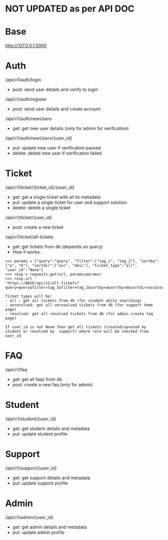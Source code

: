# NOT UPDATED as per API DOC
# Base 
http://127.0.0.1:5000

# Auth
/api/v1/auth/login
- post: send user details and verify to login

/api/v1/auth/register
- post: send user details and create account

/api/v1/auth/newUsers
- get: get new user details (only for admin for verification)

/api/v1/auth/newUsers/{user_id}
- put: update new user if verification passed
- delete: delete new user if verification failed


# Ticket
/api/v1/ticket/{ticket_id}/{user_id}
- get: get a single ticket with all its metadata
- put: update a single ticket for user and support solution
- delete: delete a single ticket

/api/v1/ticket/{user_id}
- post: create a new ticket

/api/v1/ticket/all-tickets
- get: get tickets from db (depends on query)
- How it works:
```
>>> params = {"query":"query", "filter":["tag_1", "tag_2"], "sortby":["a", "b"], "sortdir":["asc", "desc"], "ticket_type":"all", "user_id":"None"}
>>> resp = requests.get(url, params=params)
>>> resp.url
'https://BASE/api/v1/all-tickets?query=query&filter=tag_1&filter=tag_2&sortby=a&sortby=b&sortdir=asc&sortdir=desc&ticket_type=all'

Ticket types will be:
- all : get all tickets from db (for student while searching)
- unresolved: get all unresolved tickets from db (for support home page)
- resolved: get all resolved tickets from db (for admin create faq page)

If user_id is not None then get all tickets (created/upvoted by student or resolved by  support) where role will be checked from user_id
```

# FAQ
/api/v1/faq
- get: get all faqs from db
- post: create a new faq (only for admin)


# Student
/api/v1/student/{user_id}
- get: get student details and metadata
- put: update student profile


# Support
/api/v1/support/{user_id}
- get: get support details and metadata
- put: update support profile


# Admin
/api/v1/admin/{user_id}
- get: get admin details and metadata
- put: update admin profile
